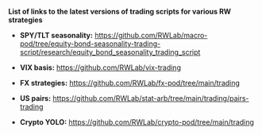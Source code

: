 **List of links to the latest versions of trading scripts for various RW
strategies**

-   **SPY/TLT seasonality:**
    <https://github.com/RWLab/macro-pod/tree/equity-bond-seasonality-trading-script/research/equity_bond_seasonality_trading_script>

-   **VIX basis:** <https://github.com/RWLab/vix-trading>

-   **FX strategies:** <https://github.com/RWLab/fx-pod/tree/main/trading>

-   **US pairs:**
    <https://github.com/RWLab/stat-arb/tree/main/trading/pairs-trading>

-   **Crypto YOLO:** <https://github.com/RWLab/crypto-pod/tree/main/trading>

